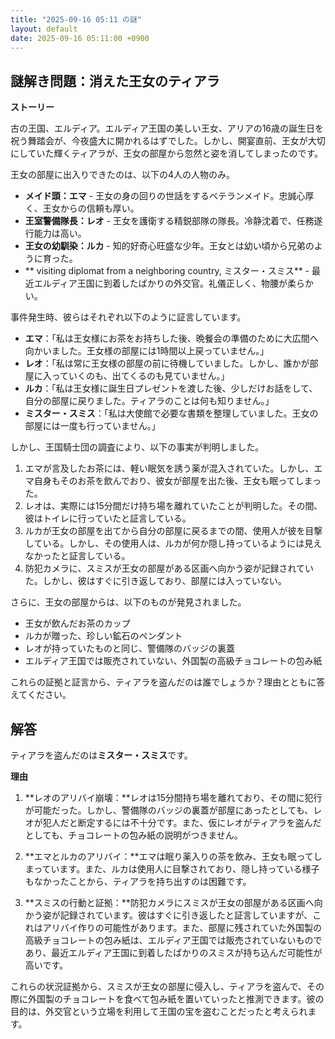 ```yaml
---
title: "2025-09-16 05:11 の謎"
layout: default
date: 2025-09-16 05:11:00 +0900
---
```

## 謎解き問題：消えた王女のティアラ

**ストーリー**

古の王国、エルディア。エルディア王国の美しい王女、アリアの16歳の誕生日を祝う舞踏会が、今夜盛大に開かれるはずでした。しかし、開宴直前、王女が大切にしていた輝くティアラが、王女の部屋から忽然と姿を消してしまったのです。

王女の部屋に出入りできたのは、以下の4人の人物のみ。

*   **メイド頭：エマ** - 王女の身の回りの世話をするベテランメイド。忠誠心厚く、王女からの信頼も厚い。
*   **王室警備隊長：レオ** - 王女を護衛する精鋭部隊の隊長。冷静沈着で、任務遂行能力は高い。
*   **王女の幼馴染：ルカ** - 知的好奇心旺盛な少年。王女とは幼い頃から兄弟のように育った。
*   ** visiting diplomat from a neighboring country, ミスター・スミス** - 最近エルディア王国に到着したばかりの外交官。礼儀正しく、物腰が柔らかい。

事件発生時、彼らはそれぞれ以下のように証言しています。

*   **エマ**：「私は王女様にお茶をお持ちした後、晩餐会の準備のために大広間へ向かいました。王女様の部屋には1時間以上戻っていません。」
*   **レオ**：「私は常に王女様の部屋の前に待機していました。しかし、誰かが部屋に入っていくのも、出てくるのも見ていません。」
*   **ルカ**：「私は王女様に誕生日プレゼントを渡した後、少しだけお話をして、自分の部屋に戻りました。ティアラのことは何も知りません。」
*   **ミスター・スミス**：「私は大使館で必要な書類を整理していました。王女の部屋には一度も行っていません。」

しかし、王国騎士団の調査により、以下の事実が判明しました。

1.  エマが言及したお茶には、軽い眠気を誘う薬が混入されていた。しかし、エマ自身もそのお茶を飲んでおり、彼女が部屋を出た後、王女も眠ってしまった。
2.  レオは、実際には15分間だけ持ち場を離れていたことが判明した。その間、彼はトイレに行っていたと証言している。
3.  ルカが王女の部屋を出てから自分の部屋に戻るまでの間、使用人が彼を目撃している。しかし、その使用人は、ルカが何か隠し持っているようには見えなかったと証言している。
4.  防犯カメラに、スミスが王女の部屋がある区画へ向かう姿が記録されていた。しかし、彼はすぐに引き返しており、部屋には入っていない。

さらに、王女の部屋からは、以下のものが発見されました。

*   王女が飲んだお茶のカップ
*   ルカが贈った、珍しい鉱石のペンダント
*   レオが持っていたものと同じ、警備隊のバッジの裏蓋
*   エルディア王国では販売されていない、外国製の高級チョコレートの包み紙

これらの証拠と証言から、ティアラを盗んだのは誰でしょうか？理由とともに答えてください。

## 解答

ティアラを盗んだのは**ミスター・スミス**です。

**理由**

1.  **レオのアリバイ崩壊：**レオは15分間持ち場を離れており、その間に犯行が可能だった。しかし、警備隊のバッジの裏蓋が部屋にあったとしても、レオが犯人だと断定するには不十分です。また、仮にレオがティアラを盗んだとしても、チョコレートの包み紙の説明がつきません。

2.  **エマとルカのアリバイ：**エマは眠り薬入りの茶を飲み、王女も眠ってしまっています。また、ルカは使用人に目撃されており、隠し持っている様子もなかったことから、ティアラを持ち出すのは困難です。

3.  **スミスの行動と証拠：**防犯カメラにスミスが王女の部屋がある区画へ向かう姿が記録されています。彼はすぐに引き返したと証言していますが、これはアリバイ作りの可能性があります。また、部屋に残されていた外国製の高級チョコレートの包み紙は、エルディア王国では販売されていないものであり、最近エルディア王国に到着したばかりのスミスが持ち込んだ可能性が高いです。

これらの状況証拠から、スミスが王女の部屋に侵入し、ティアラを盗んで、その際に外国製のチョコレートを食べて包み紙を置いていったと推測できます。彼の目的は、外交官という立場を利用して王国の宝を盗むことだったと考えられます。
